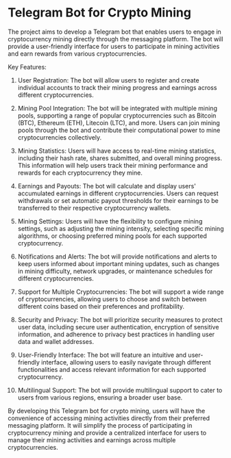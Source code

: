 

# Telegram Bot for Crypto Mining

The project aims to develop a Telegram bot that enables users to engage in cryptocurrency mining directly through the messaging platform. The bot will provide a user-friendly interface for users to participate in mining activities and earn rewards from various cryptocurrencies.

Key Features:

1. User Registration: The bot will allow users to register and create individual accounts to track their mining progress and earnings across different cryptocurrencies.

2. Mining Pool Integration: The bot will be integrated with multiple mining pools, supporting a range of popular cryptocurrencies such as Bitcoin (BTC), Ethereum (ETH), Litecoin (LTC), and more. Users can join mining pools through the bot and contribute their computational power to mine cryptocurrencies collectively.

3. Mining Statistics: Users will have access to real-time mining statistics, including their hash rate, shares submitted, and overall mining progress. This information will help users track their mining performance and rewards for each cryptocurrency they mine.

4. Earnings and Payouts: The bot will calculate and display users' accumulated earnings in different cryptocurrencies. Users can request withdrawals or set automatic payout thresholds for their earnings to be transferred to their respective cryptocurrency wallets.

5. Mining Settings: Users will have the flexibility to configure mining settings, such as adjusting the mining intensity, selecting specific mining algorithms, or choosing preferred mining pools for each supported cryptocurrency.

6. Notifications and Alerts: The bot will provide notifications and alerts to keep users informed about important mining updates, such as changes in mining difficulty, network upgrades, or maintenance schedules for different cryptocurrencies.

7. Support for Multiple Cryptocurrencies: The bot will support a wide range of cryptocurrencies, allowing users to choose and switch between different coins based on their preferences and profitability.

8. Security and Privacy: The bot will prioritize security measures to protect user data, including secure user authentication, encryption of sensitive information, and adherence to privacy best practices in handling user data and wallet addresses.

9. User-Friendly Interface: The bot will feature an intuitive and user-friendly interface, allowing users to easily navigate through different functionalities and access relevant information for each supported cryptocurrency.

10. Multilingual Support: The bot will provide multilingual support to cater to users from various regions, ensuring a broader user base.

By developing this Telegram bot for crypto mining, users will have the convenience of accessing mining activities directly from their preferred messaging platform. It will simplify the process of participating in cryptocurrency mining and provide a centralized interface for users to manage their mining activities and earnings across multiple cryptocurrencies.

